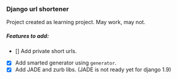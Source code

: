 ### Django url shortener

Project created as learning project. May work, may not.

##### Features to add:
 - [] Add private short urls.
 - [x] Add smarted generator using `generator`.
 - [x] Add JADE and zurb libs. (JADE is not ready yet for django 1.9)
